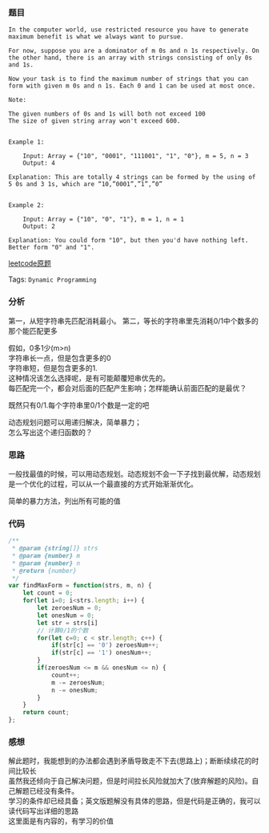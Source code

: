 ### 题目
```
In the computer world, use restricted resource you have to generate maximum benefit is what we always want to pursue.

For now, suppose you are a dominator of m 0s and n 1s respectively. On the other hand, there is an array with strings consisting of only 0s and 1s.

Now your task is to find the maximum number of strings that you can form with given m 0s and n 1s. Each 0 and 1 can be used at most once.

Note:

The given numbers of 0s and 1s will both not exceed 100
The size of given string array won't exceed 600.
 

Example 1:

    Input: Array = {"10", "0001", "111001", "1", "0"}, m = 5, n = 3
    Output: 4

Explanation: This are totally 4 strings can be formed by the using of 5 0s and 3 1s, which are “10,”0001”,”1”,”0”
 

Example 2:

    Input: Array = {"10", "0", "1"}, m = 1, n = 1
    Output: 2

Explanation: You could form "10", but then you'd have nothing left. Better form "0" and "1".
```
[leetcode原题](https://leetcode.com/problems/ones-and-zeroes/)

Tags: `Dynamic Programming`

### 分析
第一，从短字符串先匹配消耗最小。 
第二，等长的字符串里先消耗0/1中个数多的那个能匹配更多

假如，0多1少(m>n)  
字符串长一点，但是包含更多的0  
字符串短，但是包含更多的1.  
这种情况该怎么选择呢，是有可能颠覆短串优先的。  
每匹配完一个，都会对后面的匹配产生影响；怎样能确认前面匹配的是最优？

既然只有0/1.每个字符串里0/1个数是一定的吧

动态规划问题可以用递归解决，简单暴力；  
怎么写出这个递归函数的？

### 思路
一般找最值的时候，可以用动态规划。动态规划不会一下子找到最优解，动态规划是一个优化的过程，可以从一个最直接的方式开始渐渐优化。

简单的暴力方法，列出所有可能的值


### 代码
```js
/**
 * @param {string[]} strs
 * @param {number} m
 * @param {number} n
 * @return {number}
 */
var findMaxForm = function(strs, m, n) {
    let count = 0;
    for(let i=0; i<strs.length; i++) {
        let zeroesNum = 0;
        let onesNum = 0;
        let str = strs[i]
        // 计算0/1的个数
        for(let c=0; c < str.length; c++) {
            if(str[c] == '0') zeroesNum++;
            if(str[c] == '1') onesNum++;
        }
        if(zeroesNum <= m && onesNum <= n) {
            count++;
            m -= zeroesNum;
            n -= onesNum;
        } 
    }
    return count;
};
```

### 感想
解此题时，我能想到的办法都会遇到矛盾导致走不下去(思路上)；断断续续花的时间比较长   
虽然我还倾向于自己解决问题，但是时间拉长风险就加大了(放弃解题的风险)。自己解题已经没有条件。  
学习的条件却已经具备；英文版题解没有具体的思路，但是代码是正确的，我可以读代码写出详细的思路   
这里面是有内容的，有学习的价值  
